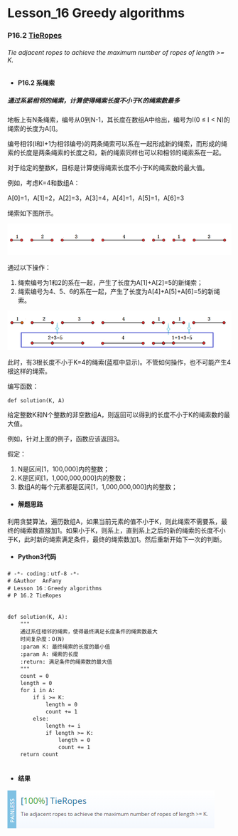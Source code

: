 # Lesson_16 Greedy algorithms  

### P16.2 [TieRopes](https://app.codility.com/programmers/lessons/16-greedy_algorithms/tie_ropes/) 

###### Tie adjacent ropes to achieve the maximum number of ropes of length >= K.

* #### P16.2 系绳索

#####  通过系紧相邻的绳索，计算使得绳索长度不小于K的绳索数最多

地板上有N条绳索，编号从0到N-1，其长度在数组A中给出，编号为I(0 ≤ I < N)的绳索的长度为A[I]。

编号相邻(I和I+1为相邻编号)的两条绳索可以系在一起形成新的绳索，而形成的绳索的长度是两条绳索的长度之和，新的绳索同样也可以和相邻的绳索系在一起。

对于给定的整数K，目标是计算使得绳索长度不小于K的绳索数的最大值。

例如，考虑K=4和数组A：

A[0]=1，A[1]=2，A[2]=3，A[3]=4，A[4]=1，A[5]=1，A[6]=3

绳索如下图所示。

![image](https://github.com/Anfany/Codility-Lessons-By-Python3/blob/master/L16_Greedy%20algorithms/16.2.1.png)

通过以下操作：

  1. 绳索编号为1和2的系在一起，产生了长度为A[1]+A[2]=5的新绳索；
  2. 绳索编号为4、5、6的系在一起，产生了长度为A[4]+A[5]+A[6]=5的新绳索。
 
![image](https://github.com/Anfany/Codility-Lessons-By-Python3/blob/master/L16_Greedy%20algorithms/16.2.2.png) 
  
此时，有3根长度不小于K=4的绳索(蓝框中显示)。不管如何操作，也不可能产生4根这样的绳索。

编写函数：
```
def solution(K, A)
```

给定整数K和N个整数的非空数组A，则返回可以得到的长度不小于K的绳索数的最大值。

例如，针对上面的例子，函数应该返回3。


假定：
  1. N是区间[1，100,000]内的整数；
  2. K是区间[1，1,000,000,000]内的整数；
  3. 数组A的每个元素都是区间[1，1,000,000,000]内的整数；

* #### 解题思路

利用贪婪算法，遍历数组A，如果当前元素的值不小于K，则此绳索不需要系，最终的绳索数直接加1。如果小于K，则系上，直到系上之后的新的绳索的长度不小于K，此时新的绳索满足条件，最终的绳索数加1。然后重新开始下一次的判断。

* #### Python3代码

```
# -*- coding：utf-8 -*-
# &Author  AnFany
# Lesson 16：Greedy algorithms
# P 16.2 TieRopes


def solution(K, A):
    """
    通过系住相邻的绳索，使得最终满足长度条件的绳索数最大
    时间复杂度：O(N)
    :param K: 最终绳索的长度的最小值
    :param A: 绳索的长度
    :return: 满足条件的绳索数的最大值
    """
    count = 0
    length = 0
    for i in A:
        if i >= K:
            length = 0
            count += 1
        else:
            length += i
            if length >= K:
                length = 0
                count += 1
    return count


```

* #### 结果


![image](https://github.com/Anfany/Codility-Lessons-By-Python3/blob/master/L16_Greedy%20algorithms/16.2.png)
